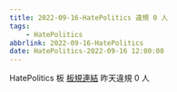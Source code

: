 ```yaml
---
title: 2022-09-16-HatePolitics 違規 0 人
tags:
    - HatePolitics
abbrlink: 2022-09-16-HatePolitics
date: HatePolitics-2022-09-16 12:00:00
---
```

HatePolitics 板 [板規連結](https://www.ptt.cc/bbs/HatePolitics/M.1617115262.A.D60.html)
昨天違規 0 人
